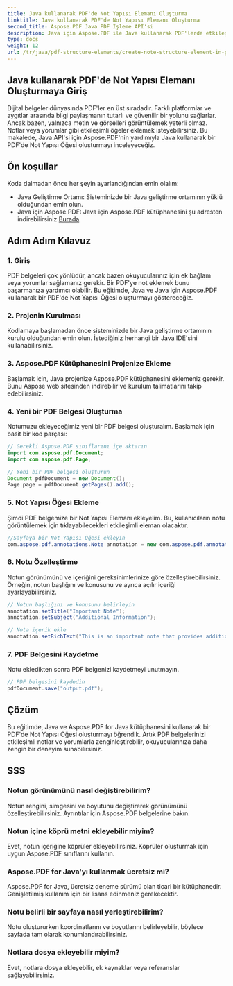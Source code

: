 ```yaml
---
title: Java kullanarak PDF'de Not Yapısı Elemanı Oluşturma
linktitle: Java kullanarak PDF'de Not Yapısı Elemanı Oluşturma
second_title: Aspose.PDF Java PDF İşleme API'si
description: Java için Aspose.PDF ile Java kullanarak PDF'lerde etkileşimli Not Yapısı Öğeleri oluşturmayı öğrenin. Belgelerinizi bilgilendirici notlarla geliştirin.
type: docs
weight: 12
url: /tr/java/pdf-structure-elements/create-note-structure-element-in-pdf-using-java/
---
```


## Java kullanarak PDF'de Not Yapısı Elemanı Oluşturmaya Giriş

Dijital belgeler dünyasında PDF'ler en üst sıradadır. Farklı platformlar ve aygıtlar arasında bilgi paylaşmanın tutarlı ve güvenilir bir yolunu sağlarlar. Ancak bazen, yalnızca metin ve görselleri görüntülemek yeterli olmaz. Notlar veya yorumlar gibi etkileşimli öğeler eklemek isteyebilirsiniz. Bu makalede, Java API'si için Aspose.PDF'nin yardımıyla Java kullanarak bir PDF'de Not Yapısı Öğesi oluşturmayı inceleyeceğiz.

## Ön koşullar

Koda dalmadan önce her şeyin ayarlandığından emin olalım:

- Java Geliştirme Ortamı: Sisteminizde bir Java geliştirme ortamının yüklü olduğundan emin olun.
-  Java için Aspose.PDF: Java için Aspose.PDF kütüphanesini şu adresten indirebilirsiniz:[Burada](https://releases.aspose.com/pdf/java/).

## Adım Adım Kılavuz

### 1. Giriş

PDF belgeleri çok yönlüdür, ancak bazen okuyucularınız için ek bağlam veya yorumlar sağlamanız gerekir. Bir PDF'ye not eklemek bunu başarmanıza yardımcı olabilir. Bu eğitimde, Java ve Java için Aspose.PDF kullanarak bir PDF'de Not Yapısı Öğesi oluşturmayı göstereceğiz.

### 2. Projenin Kurulması

Kodlamaya başlamadan önce sisteminizde bir Java geliştirme ortamının kurulu olduğundan emin olun. İstediğiniz herhangi bir Java IDE'sini kullanabilirsiniz.

### 3. Aspose.PDF Kütüphanesini Projenize Ekleme

Başlamak için, Java projenize Aspose.PDF kütüphanesini eklemeniz gerekir. Bunu Aspose web sitesinden indirebilir ve kurulum talimatlarını takip edebilirsiniz.

### 4. Yeni bir PDF Belgesi Oluşturma

Notumuzu ekleyeceğimiz yeni bir PDF belgesi oluşturalım. Başlamak için basit bir kod parçası:

```java
// Gerekli Aspose.PDF sınıflarını içe aktarın
import com.aspose.pdf.Document;
import com.aspose.pdf.Page;

// Yeni bir PDF belgesi oluşturun
Document pdfDocument = new Document();
Page page = pdfDocument.getPages().add();
```

### 5. Not Yapısı Öğesi Ekleme

Şimdi PDF belgemize bir Not Yapısı Elemanı ekleyelim. Bu, kullanıcıların notu görüntülemek için tıklayabilecekleri etkileşimli eleman olacaktır.

```java
//Sayfaya bir Not Yapısı Öğesi ekleyin
com.aspose.pdf.annotations.Note annotation = new com.aspose.pdf.annotations.Note(page, new com.aspose.pdf.Rectangle(100, 100, 200, 200));
```

### 6. Notu Özelleştirme

Notun görünümünü ve içeriğini gereksinimlerinize göre özelleştirebilirsiniz. Örneğin, notun başlığını ve konusunu ve ayrıca açılır içeriği ayarlayabilirsiniz.

```java
// Notun başlığını ve konusunu belirleyin
annotation.setTitle("Important Note");
annotation.setSubject("Additional Information");

// Nota içerik ekle
annotation.setRichText("This is an important note that provides additional information.");
```

### 7. PDF Belgesini Kaydetme

Notu ekledikten sonra PDF belgenizi kaydetmeyi unutmayın.

```java
// PDF belgesini kaydedin
pdfDocument.save("output.pdf");
```

## Çözüm

Bu eğitimde, Java ve Aspose.PDF for Java kütüphanesini kullanarak bir PDF'de Not Yapısı Öğesi oluşturmayı öğrendik. Artık PDF belgelerinizi etkileşimli notlar ve yorumlarla zenginleştirebilir, okuyucularınıza daha zengin bir deneyim sunabilirsiniz.

## SSS

### Notun görünümünü nasıl değiştirebilirim?

Notun rengini, simgesini ve boyutunu değiştirerek görünümünü özelleştirebilirsiniz. Ayrıntılar için Aspose.PDF belgelerine bakın.

### Notun içine köprü metni ekleyebilir miyim?

Evet, notun içeriğine köprüler ekleyebilirsiniz. Köprüler oluşturmak için uygun Aspose.PDF sınıflarını kullanın.

### Aspose.PDF for Java'yı kullanmak ücretsiz mi?

Aspose.PDF for Java, ücretsiz deneme sürümü olan ticari bir kütüphanedir. Genişletilmiş kullanım için bir lisans edinmeniz gerekecektir.

### Notu belirli bir sayfaya nasıl yerleştirebilirim?

Notu oluştururken koordinatlarını ve boyutlarını belirleyebilir, böylece sayfada tam olarak konumlandırabilirsiniz.

### Notlara dosya ekleyebilir miyim?

Evet, notlara dosya ekleyebilir, ek kaynaklar veya referanslar sağlayabilirsiniz.